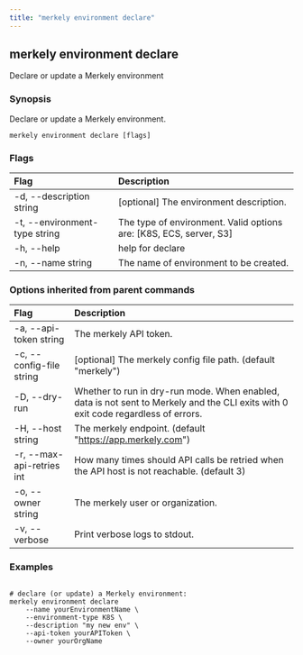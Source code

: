 ```yaml
---
title: "merkely environment declare"
---
```


## merkely environment declare

Declare or update a Merkely environment

### Synopsis


Declare or update a Merkely environment.


```shell
merkely environment declare [flags]
```

### Flags
| Flag | Description |
| :--- | :--- |
|    -d, --description string  |  [optional] The environment description.  |
|    -t, --environment-type string  |  The type of environment. Valid options are: [K8S, ECS, server, S3]  |
|    -h, --help  |  help for declare  |
|    -n, --name string  |  The name of environment to be created.  |


### Options inherited from parent commands
| Flag | Description |
| :--- | :--- |
|    -a, --api-token string  |  The merkely API token.  |
|    -c, --config-file string  |  [optional] The merkely config file path. (default "merkely")  |
|    -D, --dry-run  |  Whether to run in dry-run mode. When enabled, data is not sent to Merkely and the CLI exits with 0 exit code regardless of errors.  |
|    -H, --host string  |  The merkely endpoint. (default "https://app.merkely.com")  |
|    -r, --max-api-retries int  |  How many times should API calls be retried when the API host is not reachable. (default 3)  |
|    -o, --owner string  |  The merkely user or organization.  |
|    -v, --verbose  |  Print verbose logs to stdout.  |


### Examples

```shell

# declare (or update) a Merkely environment:
merkely environment declare 
	--name yourEnvironmentName \
	--environment-type K8S \
	--description "my new env" \
	--api-token yourAPIToken \
	--owner yourOrgName 

```

